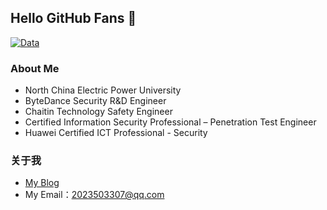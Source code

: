 ## Hello GitHub Fans 👋

[![Data](https://github-readme-stats.vercel.app/api?username=EmYiQing)]()

### About Me
- North China Electric Power University
- ByteDance Security R&D Engineer
- Chaitin Technology Safety Engineer
- Certified Information Security Professional – Penetration Test Engineer
- Huawei Certified ICT Professional - Security

### 关于我
- [My Blog](https://xushao.ltd/)
- My Email：2023503307@qq.com
